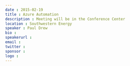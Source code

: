 ```yaml
---
date : 2015-02-19
title : Azure Automation
description : Meeting will be in the Conference Center
location : Southwestern Energy
speaker : Paul Drew 
bio : 
speakerurl : 
email : 
twitter : 
sponsor : 
logo : 
---
```


